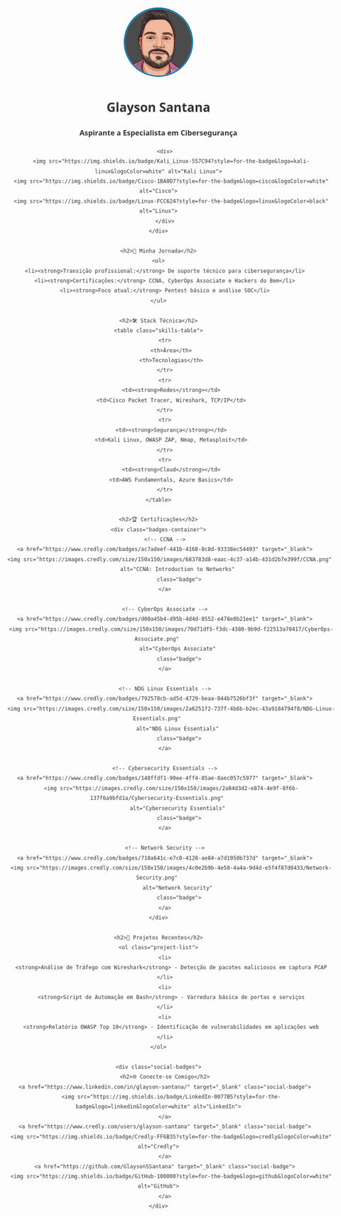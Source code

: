 <!DOCTYPE html>
<html>
<head>
    <meta charset="UTF-8">
    <meta name="viewport" content="width=device-width, initial-scale=1.0">
    <title>Glayson Santana | Cibersegurança</title>
    <style>
        body {
            font-family: 'Segoe UI', Tahoma, Geneva, Verdana, sans-serif;
            line-height: 1.6;
            color: #333;
            max-width: 800px;
            margin: 0 auto;
            padding: 20px;
        }
        .header {
            text-align: center;
            margin-bottom: 30px;
        }
        .profile-img {
            border-radius: 50%;
            border: 3px solid #0077b5;
            width: 150px;
            height: 150px;
            object-fit: cover;
        }
        .badges-container {
            display: flex;
            flex-wrap: wrap;
            justify-content: center;
            gap: 15px;
            margin: 30px 0;
        }
        .badge {
            transition: transform 0.3s;
            width: 120px;
        }
        .badge:hover {
            transform: scale(1.1);
        }
        .skills-table {
            width: 100%;
            border-collapse: collapse;
            margin: 20px 0;
        }
        .skills-table th, .skills-table td {
            border: 1px solid #ddd;
            padding: 12px;
            text-align: left;
        }
        .skills-table th {
            background-color: #f2f2f2;
        }
        .project-list {
            padding-left: 20px;
        }
        .social-badges {
            margin-top: 30px;
            text-align: center;
        }
        .social-badge {
            margin: 0 10px;
        }
    </style>
</head>
<body>
    <div class="header">
        <img src="imagens/img2.jpeg" alt="Glayson Santana" class="profile-img">
        <h1>Glayson Santana</h1>
        <h3>Aspirante a Especialista em Cibersegurança</h3>
        
        <div>
            <img src="https://img.shields.io/badge/Kali_Linux-557C94?style=for-the-badge&logo=kali-linux&logoColor=white" alt="Kali Linux">
            <img src="https://img.shields.io/badge/Cisco-1BA0D7?style=for-the-badge&logo=cisco&logoColor=white" alt="Cisco">
            <img src="https://img.shields.io/badge/Linux-FCC624?style=for-the-badge&logo=linux&logoColor=black" alt="Linux">
        </div>
    </div>

    <h2>🚀 Minha Jornada</h2>
    <ul>
        <li><strong>Transição profissional:</strong> De suporte técnico para cibersegurança</li>
        <li><strong>Certificações:</strong> CCNA, CyberOps Associate e Hackers do Bem</li>
        <li><strong>Foco atual:</strong> Pentest básico e análise SOC</li>
    </ul>

    <h2>🛠️ Stack Técnica</h2>
    <table class="skills-table">
        <tr>
            <th>Área</th>
            <th>Tecnologias</th>
        </tr>
        <tr>
            <td><strong>Redes</strong></td>
            <td>Cisco Packet Tracer, Wireshark, TCP/IP</td>
        </tr>
        <tr>
            <td><strong>Segurança</strong></td>
            <td>Kali Linux, OWASP ZAP, Nmap, Metasploit</td>
        </tr>
        <tr>
            <td><strong>Cloud</strong></td>
            <td>AWS Fundamentals, Azure Basics</td>
        </tr>
    </table>

    <h2>🏆 Certificações</h2>
    <div class="badges-container">
        <!-- CCNA -->
        <a href="https://www.credly.com/badges/ac7adeef-441b-4168-8c8d-93338ec54493" target="_blank">
            <img src="https://images.credly.com/size/150x150/images/683783d8-eaac-4c37-a14b-431d2b7e399f/CCNA.png" 
                 alt="CCNA: Introduction to Networks" 
                 class="badge">
        </a>
        
        <!-- CyberOps Associate -->
        <a href="https://www.credly.com/badges/d00a45b4-d95b-4d4d-8552-e478e0b21ee1" target="_blank">
            <img src="https://images.credly.com/size/150x150/images/70d71df5-f3dc-4380-9b9d-f22513a70417/CyberOps-Associate.png" 
                 alt="CyberOps Associate" 
                 class="badge">
        </a>
        
        <!-- NDG Linux Essentials -->
        <a href="https://www.credly.com/badges/792578cb-ad5d-4729-beaa-044b7526bf3f" target="_blank">
            <img src="https://images.credly.com/size/150x150/images/2a6251f2-737f-4b6b-b2ec-43a9184794f8/NDG-Linux-Essentials.png" 
                 alt="NDG Linux Essentials" 
                 class="badge">
        </a>
        
        <!-- Cybersecurity Essentials -->
        <a href="https://www.credly.com/badges/148ffdf1-90ee-4ff4-85ae-8aec057c5977" target="_blank">
            <img src="https://images.credly.com/size/150x150/images/2a84d3d2-e874-4e9f-8f6b-137f6a9bfd1a/Cybersecurity-Essentials.png" 
                 alt="Cybersecurity Essentials" 
                 class="badge">
        </a>
        
        <!-- Network Security -->
        <a href="https://www.credly.com/badges/710a641c-e7c0-4128-ae84-a7d1950b737d" target="_blank">
            <img src="https://images.credly.com/size/150x150/images/4c0e2b9b-4e50-4a4a-9d4d-e5f4f87d8433/Network-Security.png" 
                 alt="Network Security" 
                 class="badge">
        </a>
    </div>

    <h2>📌 Projetos Recentes</h2>
    <ol class="project-list">
        <li>
            <strong>Análise de Tráfego com Wireshark</strong> - Detecção de pacotes maliciosos em captura PCAP
        </li>
        <li>
            <strong>Script de Automação em Bash</strong> - Varredura básica de portas e serviços
        </li>
        <li>
            <strong>Relatório OWASP Top 10</strong> - Identificação de vulnerabilidades em aplicações web
        </li>
    </ol>

    <div class="social-badges">
        <h2>🌐 Conecte-se Comigo</h2>
        <a href="https://www.linkedin.com/in/glayson-santana/" target="_blank" class="social-badge">
            <img src="https://img.shields.io/badge/LinkedIn-0077B5?style=for-the-badge&logo=linkedin&logoColor=white" alt="LinkedIn">
        </a>
        <a href="https://www.credly.com/users/glayson-santana" target="_blank" class="social-badge">
            <img src="https://img.shields.io/badge/Credly-FF6B35?style=for-the-badge&logo=credly&logoColor=white" alt="Credly">
        </a>
        <a href="https://github.com/GlaysonSSantana" target="_blank" class="social-badge">
            <img src="https://img.shields.io/badge/GitHub-100000?style=for-the-badge&logo=github&logoColor=white" alt="GitHub">
        </a>
    </div>
</body>
</html>
